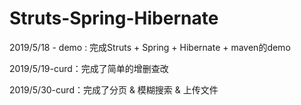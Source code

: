 # Struts-Spring-Hibernate

2019/5/18 - demo :  完成Struts + Spring + Hibernate + maven的demo

2019/5/19-curd：完成了简单的增删查改

2019/5/30-curd：完成了分页 & 模糊搜索 & 上传文件